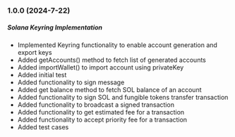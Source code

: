 ### 1.0.0 (2024-7-22)

##### Solana Keyring Implementation

- Implemented Keyring functionality to enable account generation and export keys
- Added getAccounts() method to fetch list of generated accounts
- Added importWallet() to import account using privateKey
- Added initial test
- Added functionality to sign message
- Added get balance method to fetch SOL balance of an account
- Added functionality to sign SOL and fungible tokens transfer transaction
- Added functionality to broadcast a signed transaction
- Added functionality to get estimated fee for a transaction
- Added functionality to accept priority fee for a transaction
- Added test cases